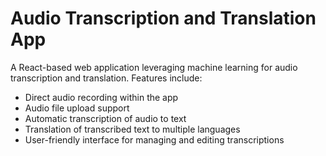 # Audio Transcription and Translation App

A React-based web application leveraging machine learning for audio transcription and translation. Features include:

- Direct audio recording within the app
- Audio file upload support
- Automatic transcription of audio to text
- Translation of transcribed text to multiple languages
- User-friendly interface for managing and editing transcriptions